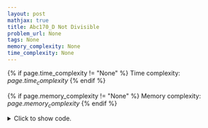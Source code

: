 ```yaml
---
layout: post
mathjax: true
title: Abc170_D Not Divisible
problem_url: None
tags: None
memory_complexity: None
time_complexity: None
---
```




{% if page.time_complexity != "None" %}
Time complexity: ${{ page.time_complexity }}$
{% endif %}

{% if page.memory_complexity != "None" %}
Memory complexity: ${{ page.memory_complexity }}$
{% endif %}

<details>
<summary>
<p style="display:inline">Click to show code.</p>
</summary>
```cpp
{% raw %}
using namespace std;
using vi = vector<int>;
const int AMAX = 1e6 + 11;
int main(void)
{
    int n;
    vi a, freq;
    cin >> n;
    a.resize(n);
    for (auto &ai : a)
        cin >> ai;
    sort(a.begin(), a.end());
    freq.resize(AMAX);
    freq[a[0]]++;
    int ans = a[0] != a[1];
    for (int i = 1; i < n; ++i)
    {
        bool ok = true;
        if (i < n - 1 and a[i] == a[i + 1])
            ok = false;
        if (ok)
        {
            for (int d = 1; d * d <= a[i]; ++d)
            {
                if (a[i] % d == 0)
                {
                    if (freq[d] or freq[a[i] / d])
                    {
                        ok = false;
                        break;
                    }
                }
            }
        }
        ans += ok;
        freq[a[i]]++;
    }
    cout << ans << endl;
    return 0;
}

{% endraw %}
```
</details>

